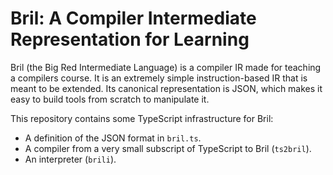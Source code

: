 Bril: A Compiler Intermediate Representation for Learning
=========================================================

Bril (the Big Red Intermediate Language) is a compiler IR made for teaching a compilers course.
It is an extremely simple instruction-based IR that is meant to be extended.
Its canonical representation is JSON, which makes it easy to build tools from scratch to manipulate it.

This repository contains some TypeScript infrastructure for Bril:

- A definition of the JSON format in `bril.ts`.
- A compiler from a very small subscript of TypeScript to Bril (`ts2bril`).
- An interpreter (`brili`).

